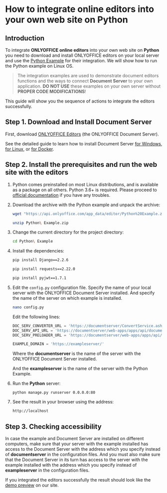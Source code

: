 # How to integrate online editors into your own web site on Python

## Introduction

To integrate **ONLYOFFICE online editors** into your own web site on **Python** you need to download and install ONLYOFFICE editors on your local server and use the [Python Example](/editors/demopreview) for their integration. We will show how to run the Python example on Linux OS.

>The integration examples are used to demonstrate document editors functions and the ways to connect **Document Server** to your own application. **DO NOT USE** these examples on your own server without **PROPER CODE MODIFICATIONS**!

This guide will show you the sequence of actions to integrate the editors successfully.

## Step 1. Download and Install Document Server

First, download [ONLYOFFICE Editors](/editors/demopreview) (the ONLYOFFICE Document Server).

See the detailed guide to learn how to install Document Server  [for Windows](https://helpcenter.onlyoffice.com/server/developer-edition/windows/index.aspx?from=api_python_example), [for Linux](https://helpcenter.onlyoffice.com/server/developer-edition/linux/index.aspx?from=api_python_example), or [for Docker](https://helpcenter.onlyoffice.com/server/developer-edition/docker/docker-installation.aspx?from=api_python_example).

## Step 2. Install the prerequisites and run the web site with the editors

1. Python comes preinstalled on most Linux distributions, and is available as a package on all others. Python 3.6+ is required. Please proceed to [official documentation](https://docs.python.org/3/using/unix.html) if you have any troubles.

2. Download the archive with the Python example and unpack the archive:

    ```bash
    wget "https://api.onlyoffice.com/app_data/editor/Python%20Example.zip"
    ```

    ```bash
    unzip Python\ Example.zip
    ```

3. Change the current directory for the project directory:

    ```bash
    cd Python\ Example
    ```

4. Install the dependencies:

    ```bash
    pip install Django==2.2.6
    ```

    ```bash
    pip install requests==2.22.0
    ```

    ```bash
    pip install pyjwt==1.7.1
    ```

5. Edit the `config.py` configuration file. Specify the name of your local server with the ONLYOFFICE Document Server installed. And specify the name of the server on which example is installed.

    ```bash
    nano config.py
    ```

    Edit the following lines:

    ```py
    DOC_SERV_CONVERTER_URL = 'https://documentserver/ConvertService.ashx'
    DOC_SERV_API_URL = 'https://documentserver/web-apps/apps/api/documents/api.js'
    DOC_SERV_PRELOADER_URL = 'https://documentserver/web-apps/apps/api/documents/cache-scripts.html'

    EXAMPLE_DOMAIN = 'https://exampleserver/'
    ```

    Where the **documentserver** is the name of the server with the ONLYOFFICE Document Server installed.

    And the **exampleserver** is the name of the server with the Python Example.

6. Run the **Python** server:

    ```property
    python manage.py runserver 0.0.0.0:80
    ```

7. See the result in your browser using the address:

    ```xml
    http://localhost
    ```

## Step 3. Checking accessibility

In case the example and Document Server are installed on different computers, make sure that your server with the example installed has access to the Document Server with the address which you specify instead of **documentserver** in the configuration files. And you must also make sure that the Document Server in its turn has access to the server with the example installed with the address which you specify instead of **exampleserver** in the configuration files.

If you integrated the editors successfully the result should look like the [demo preview](/editors/demopreview#DemoPreview) on our site.
